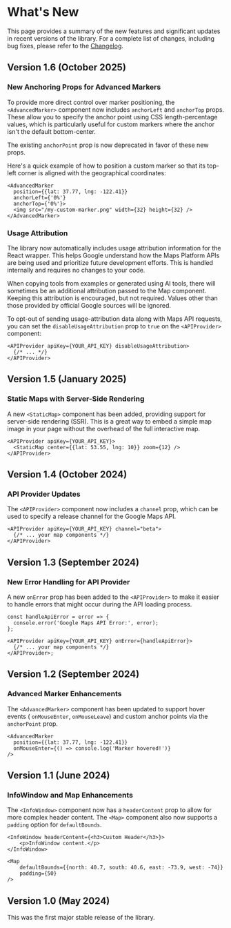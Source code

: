 # What's New

This page provides a summary of the new features and significant updates in
recent versions of the library. For a complete list of changes, including bug
fixes, please refer to
the [Changelog](https://github.com/visgl/react-google-maps/blob/main/CHANGELOG.md).

## Version 1.6 (October 2025)

### New Anchoring Props for Advanced Markers

To provide more direct control over marker positioning, the `<AdvancedMarker>`
component now includes `anchorLeft` and `anchorTop` props. These allow you to
specify the anchor point using CSS length-percentage values, which is
particularly useful for custom markers where the anchor isn't the default
bottom-center.

The existing `anchorPoint` prop is now deprecated in favor of these new props.

Here's a quick example of how to position a custom marker so that its top-left
corner is aligned with the geographical coordinates:

```tsx
<AdvancedMarker
  position={{lat: 37.77, lng: -122.41}}
  anchorLeft={'0%'}
  anchorTop={'0%'}>
  <img src="/my-custom-marker.png" width={32} height={32} />
</AdvancedMarker>
```

### Usage Attribution

The library now automatically includes usage attribution information for the
React wrapper. This helps Google understand how the Maps Platform APIs are being
used and prioritize future development efforts. This is handled internally and
requires no changes to your code.

When copying tools from examples or generated using AI tools, there will
sometimes be an additional attribution passed to the Map component. Keeping
this attribution is encouraged, but not required. Values other than
those provided by official Google sources will be ignored.

To opt-out of sending usage-attribution data along with Maps API requests, you
can set the `disableUsageAttribution` prop to `true` on the `<APIProvider>`
component:

```tsx
<APIProvider apiKey={YOUR_API_KEY} disableUsageAttribution>
  {/* ... */}
</APIProvider>
```

## Version 1.5 (January 2025)

### Static Maps with Server-Side Rendering

A new `<StaticMap>` component has been added, providing support for server-side
rendering (SSR). This is a great way to embed a simple map image in your page
without the overhead of the full interactive map.

```tsx
<APIProvider apiKey={YOUR_API_KEY}>
  <StaticMap center={{lat: 53.55, lng: 10}} zoom={12} />
</APIProvider>
```

## Version 1.4 (October 2024)

### API Provider Updates

The `<APIProvider>` component now includes a `channel` prop, which can be used
to specify a release channel for the Google Maps API.

```tsx
<APIProvider apiKey={YOUR_API_KEY} channel="beta">
  {/* ... your map components */}
</APIProvider>
```

## Version 1.3 (September 2024)

### New Error Handling for API Provider

A new `onError` prop has been added to the `<APIProvider>` to make it easier to
handle errors that might occur during the API loading process.

```tsx
const handleApiError = error => {
  console.error('Google Maps API Error:', error);
};

<APIProvider apiKey={YOUR_API_KEY} onError={handleApiError}>
  {/* ... your map components */}
</APIProvider>;
```

## Version 1.2 (September 2024)

### Advanced Marker Enhancements

The `<AdvancedMarker>` component has been updated to support hover events (
`onMouseEnter`, `onMouseLeave`) and custom anchor points via the `anchorPoint`
prop.

```tsx
<AdvancedMarker
  position={{lat: 37.77, lng: -122.41}}
  onMouseEnter={() => console.log('Marker hovered!')}
/>
```

## Version 1.1 (June 2024)

### InfoWindow and Map Enhancements

The `<InfoWindow>` component now has a `headerContent` prop to allow for more
complex header content. The `<Map>` component also now supports a `padding`
option for `defaultBounds`.

```tsx
<InfoWindow headerContent={<h3>Custom Header</h3>}>
    <p>InfoWindow content.</p>
</InfoWindow>

<Map
    defaultBounds={{north: 40.7, south: 40.6, east: -73.9, west: -74}}
    padding={50}
/>
```

## Version 1.0 (May 2024)

This was the first major stable release of the library.
